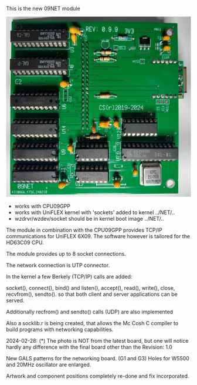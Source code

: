 
 This is the new 09NET module

 
 ![09NET-board](./20240228_190554.jpg)
 
* works with CPU09GPP 
* works with UniFLEX kernel with 'sockets' added to kernel  ../NET/..
* wzdrvr/wzdev/socket should be in kernel boot image  ../NET/..

The module in combination with the CPU09GPP provides TCP/IP communications
for UniFLEX 6X09. The software however is tailored for the HD63C09 CPU.

The module provides up to 8 socket connections.

The network connection is UTP connector.

In the kernel a few Berkely (TCP/IP) calls are added:

socket(), connect(), bind() and listen(), accept(), read(), write(), close,
recvfrom(), sendto().
so that both client and server applications can be served.

Additionally recfrom() and sendto() calls (UDP) are also implemented

Also a socklib.r is being created, that allows the Mc Cosh C compiler to
build programs with networking capabilities.

2024-02-28:
(*) The photo is NOT from the latest board, but one will notice hardly any 
difference with the final board other than the Revision: 1.0

New GALS patterns for the networking board. (G1 and G3)
Holes for W5500 and 20MHz oscillator are enlarged.

Artwork and component positions completely re-done and fix incorporated.


